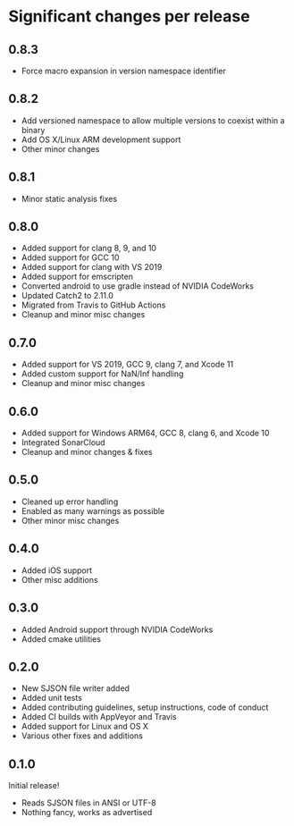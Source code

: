 # Significant changes per release

## 0.8.3

*  Force macro expansion in version namespace identifier

## 0.8.2

*  Add versioned namespace to allow multiple versions to coexist within a binary
*  Add OS X/Linux ARM development support
*  Other minor changes

## 0.8.1

*  Minor static analysis fixes

## 0.8.0

*  Added support for clang 8, 9, and 10
*  Added support for GCC 10
*  Added support for clang with VS 2019
*  Added support for emscripten
*  Converted android to use gradle instead of NVIDIA CodeWorks
*  Updated Catch2 to 2.11.0
*  Migrated from Travis to GitHub Actions
*  Cleanup and minor misc changes

## 0.7.0

*  Added support for VS 2019, GCC 9, clang 7, and Xcode 11
*  Added custom support for NaN/Inf handling
*  Cleanup and minor misc changes

## 0.6.0

*  Added support for Windows ARM64, GCC 8, clang 6, and Xcode 10
*  Integrated SonarCloud
*  Cleanup and minor changes & fixes

## 0.5.0

*  Cleaned up error handling
*  Enabled as many warnings as possible
*  Other minor misc changes

## 0.4.0

*  Added iOS support
*  Other misc additions

## 0.3.0

*  Added Android support through NVIDIA CodeWorks
*  Added cmake utilities

## 0.2.0

*  New SJSON file writer added
*  Added unit tests
*  Added contributing guidelines, setup instructions, code of conduct
*  Added CI builds with AppVeyor and Travis
*  Added support for Linux and OS X
*  Various other fixes and additions

## 0.1.0

Initial release!

*  Reads SJSON files in ANSI or UTF-8
*  Nothing fancy, works as advertised
